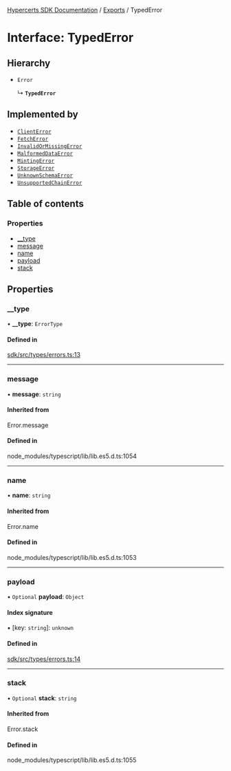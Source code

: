 [Hypercerts SDK Documentation](../README.md) / [Exports](../modules.md) / TypedError

# Interface: TypedError

## Hierarchy

- `Error`

  ↳ **`TypedError`**

## Implemented by

- [`ClientError`](../classes/ClientError.md)
- [`FetchError`](../classes/FetchError.md)
- [`InvalidOrMissingError`](../classes/InvalidOrMissingError.md)
- [`MalformedDataError`](../classes/MalformedDataError.md)
- [`MintingError`](../classes/MintingError.md)
- [`StorageError`](../classes/StorageError.md)
- [`UnknownSchemaError`](../classes/UnknownSchemaError.md)
- [`UnsupportedChainError`](../classes/UnsupportedChainError.md)

## Table of contents

### Properties

- [\_\_type](TypedError.md#__type)
- [message](TypedError.md#message)
- [name](TypedError.md#name)
- [payload](TypedError.md#payload)
- [stack](TypedError.md#stack)

## Properties

### \_\_type

• **\_\_type**: `ErrorType`

#### Defined in

[sdk/src/types/errors.ts:13](https://github.com/Network-Goods/hypercerts/blob/fceb7f4/sdk/src/types/errors.ts#L13)

---

### message

• **message**: `string`

#### Inherited from

Error.message

#### Defined in

node_modules/typescript/lib/lib.es5.d.ts:1054

---

### name

• **name**: `string`

#### Inherited from

Error.name

#### Defined in

node_modules/typescript/lib/lib.es5.d.ts:1053

---

### payload

• `Optional` **payload**: `Object`

#### Index signature

▪ [key: `string`]: `unknown`

#### Defined in

[sdk/src/types/errors.ts:14](https://github.com/Network-Goods/hypercerts/blob/fceb7f4/sdk/src/types/errors.ts#L14)

---

### stack

• `Optional` **stack**: `string`

#### Inherited from

Error.stack

#### Defined in

node_modules/typescript/lib/lib.es5.d.ts:1055
